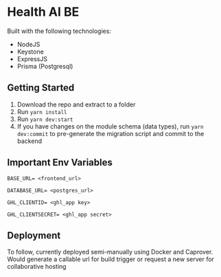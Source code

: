 # Health AI BE

Built with the following technologies:

- NodeJS
- Keystone
- ExpressJS
- Prisma (Postgresql)

## Getting Started

1. Download the repo and extract to a folder
2. Run `yarn install`
3. Run `yarn dev:start`
4. If you have changes on the module schema (data types), run `yarn dev:commit` to pre-generate the migration script and commit to the backend

## Important Env Variables

```.env
BASE_URL= <frontend_url>

DATABASE_URL= <postgres_url>

GHL_CLIENTID= <ghl_app key>

GHL_CLIENTSECRET= <ghl_app secret>
```

## Deployment

To follow, currently deployed semi-manually using Docker and Caprover. Would generate a callable url for build trigger or request a new server for collaborative hosting
